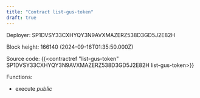 ```yaml
---
title: "Contract list-gus-token"
draft: true
---
```

Deployer: SP1DVSY33CXHYQY3N9AVXMAZERZ538D3GD5J2E82H


 



Block height: 166140 (2024-09-16T01:35:50.000Z)

Source code: {{<contractref "list-gus-token" SP1DVSY33CXHYQY3N9AVXMAZERZ538D3GD5J2E82H list-gus-token>}}

Functions:

* execute _public_
